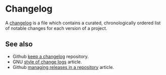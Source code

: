 # Changelog

A [changelog](https://keepachangelog.com/en/1.1.0/) is a file which contains a curated, chronologically ordered list of notable changes for each version of a project.

## See also

- Github [keep a changelog](https://github.com/olivierlacan/keep-a-changelog) repository.
- GNU [style of change logs](https://www.gnu.org/prep/standards/html_node/Style-of-Change-Logs.html#Style-of-Change-Logs) article.
- Github [managing releases in a repository](https://docs.github.com/en/repositories/releasing-projects-on-github/managing-releases-in-a-repository) article.

